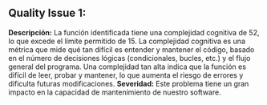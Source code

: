 ## Quality Issue 1:
**Descripción:** La función identificada tiene una complejidad cognitiva de 52, lo que excede el límite permitido de 15. La complejidad cognitiva es una métrica que mide qué tan difícil es entender y mantener el código, basado en el número de decisiones lógicas (condicionales, bucles, etc.) y el flujo general del programa. Una complejidad tan alta indica que la función es difícil de leer, probar y mantener, lo que aumenta el riesgo de errores y dificulta futuras modificaciones.
**Severidad:** Este problema tiene un gran impacto en la capacidad de mantenimiento de nuestro software.
